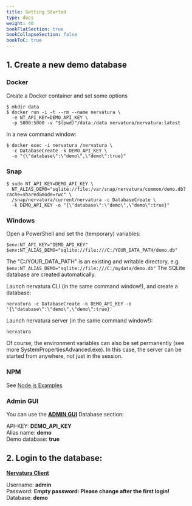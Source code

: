 ```yaml
---
title: Getting Started
type: docs
weight: 40
bookFlatSection: true
bookCollapseSection: false
bookToC: true
---
```


## 1. Create a new demo database

### Docker

Create a Docker container and set some options
```
$ mkdir data
$ docker run -i -t --rm --name nervatura \
  -e NT_API_KEY=DEMO_API_KEY \
  -p 5000:5000 -v "$(pwd)"/data:/data nervatura/nervatura:latest
```
In a new command window:
```
$ docker exec -i nervatura /nervatura \
  -c DatabaseCreate -k DEMO_API_KEY \
  -o "{\"database\":\"demo\",\"demo\":true}"
```
### Snap
```
$ sudo NT_API_KEY=DEMO_API_KEY \
  NT_ALIAS_DEMO="sqlite://file:/var/snap/nervatura/common/demo.db?cache=shared&mode=rwc" \
  /snap/nervatura/current/nervatura -c DatabaseCreate \
  -k DEMO_API_KEY -o "{\"database\":\"demo\",\"demo\":true}"
```

### Windows

Open a PowerShell and set the (temporary) variables:
```
$env:NT_API_KEY="DEMO_API_KEY"
$env:NT_ALIAS_DEMO="sqlite://file:///C:/YOUR_DATA_PATH/demo.db"
```
The "C:/YOUR_DATA_PATH" is an existing and writable directory, e.g. `$env:NT_ALIAS_DEMO="sqlite://file:///C:/mydata/demo.db"` The SQLite database are created automatically.

Launch nervatura CLI (in the same command window!), and create a database:
```
nervatura -c DatabaseCreate -k DEMO_API_KEY -o '{\"database\":\"demo\",\"demo\":true}'
```

Launch nervatura server (in the same command window!):
```
nervatura
```
Of course, the environment variables can also be set permanently (see more SystemPropertiesAdvanced.exe). In this case, the server can be started from anywhere, not just in the session.

### NPM

See [Node.js Examples](/docs/start/examples)

### Admin GUI

You can use the [**ADMIN GUI**](http://localhost:5000/admin/) Database section:

API-KEY: **DEMO_API_KEY**<br />
Alias name: **demo**<br />
Demo database: **true**

## 2. Login to the database: 

[**Nervatura Client**](http://localhost:5000/client/)

Username: **admin**<br />
Password: **Empty password: Please change after the first login!**<br />
Database: **demo**
